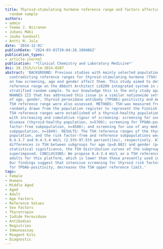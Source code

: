 ```yaml
---
title: Thyroid-stimulating hormone reference range and factors affecting it in a nationwide
  random sample
authors:
- admin
- Teemu J. Niiranen
- Juhani Mäki
- Jouko Sundvall
- Antti M. Jula
date: '2014-12-01'
publishDate: '2024-03-01T20:04:20.190486Z'
publication_types:
- article-journal
publication: '*Clinical Chemistry and Laboratory Medicine*'
doi: 10.1515/cclm-2014-0287
abstract: 'BACKGROUND: Previous studies with mainly selected populations have proposed
  contradicting reference ranges for thyroid-stimulating hormone (TSH) and have disagreed
  on how screening, age and gender affect them. This study aimed to determine a TSH
  reference range on the Abbott Architect ci8200 integrated system in a large, nationwide,
  stratified random sample. To our knowledge this is the only study apart from the
  NHANES III that has addressed this issue in a similar nationwide setting. The effects
  of age, gender, thyroid peroxidase antibody (TPOAb)-positivity and medications on
  TSH reference range were also assessed. METHODS: TSH was measured from 6247 participants
  randomly drawn from the population register to represent the Finnish adult population.
  TSH reference ranges were established of a thyroid-healthy population and its subpopulations
  with increasing and cumulative rigour of screening: screening for overt thyroid
  disease (thyroid-healthy population, n=5709); screening for TPOAb-positivity (risk
  factor-free subpopulation, n=4586); and screening for use of any medications (reference
  subpopulation, n=1849). RESULTS: The TSH reference ranges of the thyroid-healthy
  population, and the risk factor-free and reference subpopulations were 0.4-4.4,
  0.4-3.7 and 0.4-3.4 mU/L (2.5th-97.5th percentiles), respectively. Although the
  differences in TSH between subgroups for age (p=0.002) and gender (p=0.005) reached
  statistical significance, the TSH distribution curves of the subgroups were practically
  superimposed. CONCLUSIONS: We propose 0.4-3.4 mU/L as a TSH reference range for
  adults for this platform, which is lower than those presently used in most laboratories.
  Our findings suggest that intensive screening for thyroid risk factors, especially
  for TPOAb-positivity, decreases the TSH upper reference limit.'
tags:
- Female
- Humans
- Middle Aged
- Aged
- Adult
- Age Factors
- Reference Values
- Sex Factors
- Thyrotropin
- Iodide Peroxidase
- Antibodies
- Registries
- Immunoassay
- Reagent Kits
- Diagnostic
---
```

